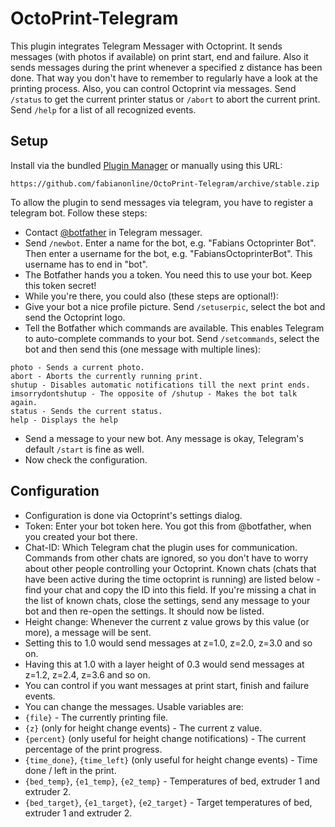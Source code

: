 # OctoPrint-Telegram

This plugin integrates Telegram Messager with Octoprint. It sends messages (with photos if available) on print start, end and failure. Also it sends messages during the print whenever a specified z distance has been done. That way you don't have to remember to regularly have a look at the printing process.
Also, you can control Octoprint via messages. Send `/status` to get the current printer status or `/abort` to abort the current print. Send `/help` for a list of all recognized events.

## Setup

Install via the bundled [Plugin Manager](https://github.com/foosel/OctoPrint/wiki/Plugin:-Plugin-Manager)
or manually using this URL:

    https://github.com/fabianonline/OctoPrint-Telegram/archive/stable.zip

To allow the plugin to send messages via telegram, you have to register a telegram bot. Follow these steps:

* Contact [@botfather](http://telegram.me/botfather) in Telegram messager.
* Send `/newbot`. Enter a name for the bot, e.g. "Fabians Octoprinter Bot". Then enter a username for the bot, e.g. "FabiansOctoprinterBot". This username has to end in "bot".
* The Botfather hands you a token. You need this to use your bot. Keep this token secret!
* While you're there, you could also (these steps are optional!):
 * Give your bot a nice profile picture. Send `/setuserpic`, select the bot and send the Octoprint logo.
 * Tell the Botfather which commands are available. This enables Telegram to auto-complete commands to your bot. Send `/setcommands`, select the bot and then send this (one message with multiple lines):
 ```
 photo - Sends a current photo.
 abort - Aborts the currently running print.
 shutup - Disables automatic notifications till the next print ends.
 imsorrydontshutup - The opposite of /shutup - Makes the bot talk again.
 status - Sends the current status.
 help - Displays the help
 ```
* Send a message to your new bot. Any message is okay, Telegram's default `/start` is fine as well.
* Now check the configuration.


## Configuration

* Configuration is done via Octoprint's settings dialog.
* Token: Enter your bot token here. You got this from @botfather, when you created your bot there.
* Chat-ID: Which Telegram chat the plugin uses for communication. Commands from other chats are ignored, so you don't have to worry about other people controlling your Octoprint. Known chats (chats that have been active during the time octoprint is running) are listed below - find your chat and copy the ID into this field. If you're missing a chat in the list of known chats, close the settings, send any message to your bot and then re-open the settings. It should now be listed.
* Height change: Whenever the current z value grows by this value (or more), a message will be sent.
 * Setting this to 1.0 would send messages at z=1.0, z=2.0, z=3.0 and so on.
 * Having this at 1.0 with a layer height of 0.3 would send messages at z=1.2, z=2.4, z=3.6 and so on.
* You can control if you want messages at print start, finish and failure events.
* You can change the messages. Usable variables are:
 * `{file}` - The currently printing file.
 * `{z}` (only for height change events) - The current z value.
 * `{percent}` (only useful for height change notifications) - The current percentage of the print progress.
 * `{time_done}`, `{time_left}` (only useful for height change events) - Time done / left in the print.
 * `{bed_temp}`, `{e1_temp}`, `{e2_temp}` - Temperatures of bed, extruder 1 and extruder 2.
 * `{bed_target}`, `{e1_target}`, `{e2_target}` - Target temperatures of bed, extruder 1 and extruder 2.